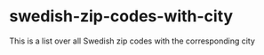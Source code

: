 swedish-zip-codes-with-city
===========================

This is a list over all Swedish zip codes with the corresponding city
